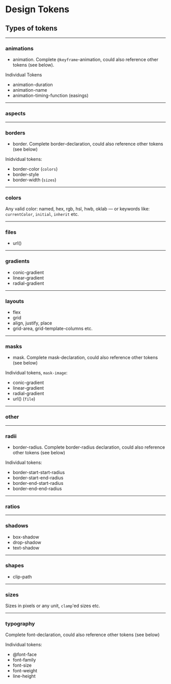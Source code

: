 # Design Tokens

## Types of tokens

---

### animations
- animation. Complete `@keyframe`-animation, could also reference other tokens (see below).

Individual Tokens
- animation-duration
- animation-name
- animation-timing-function (easings)

---

### aspects

---

### borders
- border. Complete border-declaration, could also reference other tokens (see below)

Inidvidual tokens:
- border-color (`colors`)
- border-style
- border-width (`sizes`)

---

### colors
Any valid color: named, hex, rgb, hsl, hwb, oklab — or keywords like: `currentColor`, `initial`, `inherit` etc.

---

### files
- url()

---

### gradients
- conic-gradient
- linear-gradient
- radial-gradient

---

### layouts

- flex
- grid
- align, justify, place
- grid-area, grid-template-columns etc.

---

### masks
- mask. Complete mask-declaration, could also reference other tokens (see below)

Individual tokens, `mask-image`:
- conic-gradient
- linear-gradient
- radial-gradient
- url() (`file`)

---

### other

---

### radii
- border-radius. Complete border-radius declaration, could also reference other tokens (see below)

Individual tokens:
- border-start-start-radius
- border-start-end-radius
- border-end-start-radius
- border-end-end-radius
---

### ratios

---

### shadows
- box-shadow
- drop-shadow
- text-shadow

---

### shapes
- clip-path

---

### sizes
Sizes in pixels or any unit, `clamp`'ed sizes etc.

---

### typography
Complete font-declaration, could also reference other tokens (see below)

Individual tokens:

- @font-face
- font-family
- font-size
- font-weight
- line-height